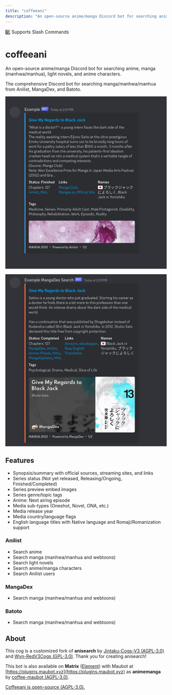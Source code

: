 ```yaml
---
title: "coffeeani"
description: "An open-source anime/manga Discord bot for searching anime, manga (manhwa/manhua), light novels, and anime characters. Search Anilist, MangaDex, and Batoto."
---
```


<span class="px-3 py-1 text-xs text-white bg-green-600 rounded-full select-none">#️⃣ Supports Slash Commands</span>

# coffeeani

<component-coghero cog="coffeeani" desc="Search anime, manga (manhwa/manhua/light novels), and characters. See series info, status, episodes/chapters, and tags." use_desc_only="true"></component-coghero>

<p class="text-lg font-bold">An open-source anime/manga Discord bot for searching anime, manga (manhwa/manhua), light novels, and anime characters.</p>

The comprehensive Discord bot for searching manga/manhwa/manhua from Anilist, MangaDex, and Batoto.

<div className="grid grid-cols-2 gap-2 aspect-[1216/648]">
<p className="aspect-[608/648]"><img src="./coffeeani-example-anilist.jpg" alt="Coffeeani example Anilist" /></p>
<p className="aspect-[608/648]"><img src="./coffeeani-example-mangadex.jpg" alt="Coffeeani example MangaDex" /></p>
</div>


## Features

- Synopsis/summary with official sources, streaming sites, and links
- Series status (Not yet released, Releasing/Ongoing, Finished/Completed)
- Series preview embed images
- Series genre/topic tags
- Anime: Next airing episode
- Media sub-types (Oneshot, Novel, ONA, etc.)
- Media release year
- Media country/language flags
- English language titles with Native language and Romaji/Romanization support

### Anilist

- Search anime
- Search manga (manhwa/manhua and webtoons)
- Search light novels
- Search anime/manga characters
- Search Anilist users

### MangaDex

- Search manga (manhwa/manhua and webtoons)

### Batoto

- Search manga (manhwa/manhua and webtoons)


## About

This cog is a customized fork of **anisearch** by [Jintaku-Cogs-V3 (AGPL-3.0)](https://github.com/Jintaku/Jintaku-Cogs-V3/blob/master/LICENSE) and [Wyn-RedV3Cogs (GPL-3.0)](https://github.com/TheWyn/Wyn-RedV3Cogs/blob/master/anisearch/LICENSE). Thank you for creating anisearch!

This bot is also available on **Matrix** ([Element](https://element.io/personal)) with Maubot at [https://plugins.maubot.xyz](https://plugins.maubot.xyz) as **animemanga** by [coffee-maubot (AGPL-3.0)](https://github.com/coffeebank/coffee-maubot/tree/master/animemanga).

[Coffeeani is open-source (AGPL-3.0).](https://github.com/coffeebank/coffee-cogs/tree/master/coffeeani)

